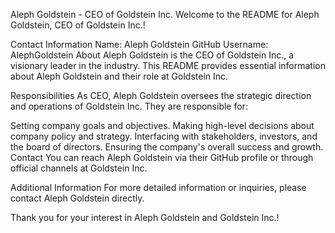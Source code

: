 
Aleph Goldstein - CEO of Goldstein Inc.
Welcome to the README for Aleph Goldstein, CEO of Goldstein Inc.!

Contact Information
Name: Aleph Goldstein
GitHub Username: AlephGoldstein
About
Aleph Goldstein is the CEO of Goldstein Inc., a visionary leader in the industry. This README provides essential information about Aleph Goldstein and their role at Goldstein Inc.

Responsibilities
As CEO, Aleph Goldstein oversees the strategic direction and operations of Goldstein Inc. They are responsible for:

Setting company goals and objectives.
Making high-level decisions about company policy and strategy.
Interfacing with stakeholders, investors, and the board of directors.
Ensuring the company's overall success and growth.
Contact
You can reach Aleph Goldstein via their GitHub profile or through official channels at Goldstein Inc.

Additional Information
For more detailed information or inquiries, please contact Aleph Goldstein directly.

Thank you for your interest in Aleph Goldstein and Goldstein Inc.!
